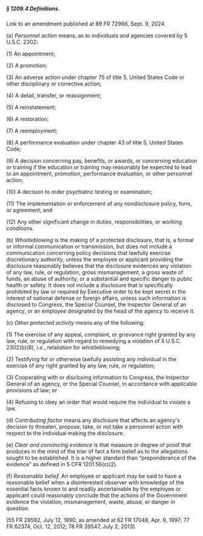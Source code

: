 ##### § 1209.4 Definitions. #####

Link to an amendment published at 89 FR 72966, Sept. 9, 2024.

(a) *Personnel action* means, as to individuals and agencies covered by 5 U.S.C. 2302:

(1) An appointment;

(2) A promotion;

(3) An adverse action under chapter 75 of title 5, United States Code or other disciplinary or corrective action;

(4) A detail, transfer, or reassignment;

(5) A reinstatement;

(6) A restoration;

(7) A reemployment;

(8) A performance evaluation under chapter 43 of title 5, United States Code;

(9) A decision concerning pay, benefits, or awards, or concerning education or training if the education or training may reasonably be expected to lead to an appointment, promotion, performance evaluation, or other personnel action;

(10) A decision to order psychiatric testing or examination;

(11) The implementation or enforcement of any nondisclosure policy, form, or agreement; and

(12) Any other significant change in duties, responsibilities, or working conditions.

(b) *Whistleblowing* is the making of a protected disclosure, that is, a formal or informal communication or transmission, but does not include a communication concerning policy decisions that lawfully exercise discretionary authority, unless the employee or applicant providing the disclosure reasonably believes that the disclosure evidences any violation of any law, rule, or regulation, gross mismanagement, a gross waste of funds, an abuse of authority, or a substantial and specific danger to public health or safety. It does not include a disclosure that is specifically prohibited by law or required by Executive order to be kept secret in the interest of national defense or foreign affairs, unless such information is disclosed to Congress, the Special Counsel, the Inspector General of an agency, or an employee designated by the head of the agency to receive it.

(c) *Other protected activity* means any of the following:

(1) The exercise of any appeal, complaint, or grievance right granted by any law, rule, or regulation with regard to remedying a violation of 5 U.S.C. 2302(b)(8), *i.e.*, retaliation for whistleblowing;

(2) Testifying for or otherwise lawfully assisting any individual in the exercise of any right granted by any law, rule, or regulation;

(3) Cooperating with or disclosing information to Congress, the Inspector General of an agency, or the Special Counsel, in accordance with applicable provisions of law; or

(4) Refusing to obey an order that would require the individual to violate a law.

(d) *Contributing factor* means any disclosure that affects an agency's decision to threaten, propose, take, or not take a personnel action with respect to the individual making the disclosure.

(e) *Clear and convincing evidence* is that measure or degree of proof that produces in the mind of the trier of fact a firm belief as to the allegations sought to be established. It is a higher standard than “preponderance of the evidence” as defined in 5 CFR 1201.56(c)(2).

(f) *Reasonable belief.* An employee or applicant may be said to have a reasonable belief when a disinterested observer with knowledge of the essential facts known to and readily ascertainable by the employee or applicant could reasonably conclude that the actions of the Government evidence the violation, mismanagement, waste, abuse, or danger in question.

[55 FR 28592, July 12, 1990, as amended at 62 FR 17048, Apr. 9, 1997; 77 FR 62374, Oct. 12, 2012; 78 FR 39547, July 2, 2013]